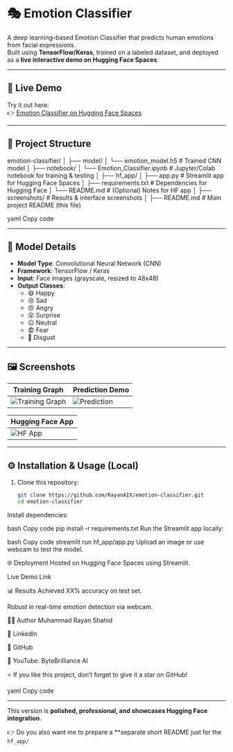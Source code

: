 # 🎭 Emotion Classifier

A deep learning–based Emotion Classifier that predicts human emotions from facial expressions.  
Built using **TensorFlow/Keras**, trained on a labeled dataset, and deployed as a **live interactive demo on Hugging Face Spaces**.

---

## 🚀 Live Demo
Try it out here:  
👉 [Emotion Classifier on Hugging Face Spaces](https://huggingface.co/spaces/RayNetic/Emotion-Classifier)

---

## 📂 Project Structure
emotion-classifier/
│
├── model/
│ └── emotion_model.h5 # Trained CNN model
│
├── notebook/
│ └── Emotion_Classifier.ipynb # Jupyter/Colab notebook for training & testing
│
├── hf_app/
│ ├── app.py # Streamlit app for Hugging Face Spaces
│ ├── requirements.txt # Dependencies for Hugging Face
│ └── README.md # (Optional) Notes for HF app
│
├── screenshots/ # Results & interface screenshots
│
├── README.md # Main project README (this file)

yaml
Copy code

---

## 🧠 Model Details
- **Model Type**: Convolutional Neural Network (CNN)  
- **Framework**: TensorFlow / Keras  
- **Input**: Face images (grayscale, resized to 48x48)  
- **Output Classes**:  
  - 😄 Happy  
  - 😢 Sad  
  - 😠 Angry  
  - 😲 Surprise  
  - 😐 Neutral  
  - 😨 Fear  
  - 🤢 Disgust  

---

## 🖼️ Screenshots

| Training Graph | Prediction Demo |
|----------------|-----------------|
| ![Training Graph](screenshots/training.png) | ![Prediction](screenshots/prediction.png) |

| Hugging Face App |
|------------------|
| ![HF App](screenshots/hf_app.png) |

---

## ⚙️ Installation & Usage (Local)

1. Clone this repository:
   ```bash
   git clone https://github.com/RayanAIX/emotion-classifier.git
   cd emotion-classifier
Install dependencies:

bash
Copy code
pip install -r requirements.txt
Run the Streamlit app locally:

bash
Copy code
streamlit run hf_app/app.py
Upload an image or use webcam to test the model.

🌐 Deployment
Hosted on Hugging Face Spaces using Streamlit.

Live Demo Link

📊 Results
Achieved XX% accuracy on test set.

Robust in real-time emotion detection via webcam.

🧑‍💻 Author
Muhammad Rayan Shahid

🔗 LinkedIn

🔗 GitHub

🎥 YouTube: ByteBrilliance AI

⭐ If you like this project, don’t forget to give it a star on GitHub!

yaml
Copy code

---

This version is **polished, professional, and showcases Hugging Face integration**.  

👉 Do you also want me to prepare a **separate short README just for the `hf_app/` 
